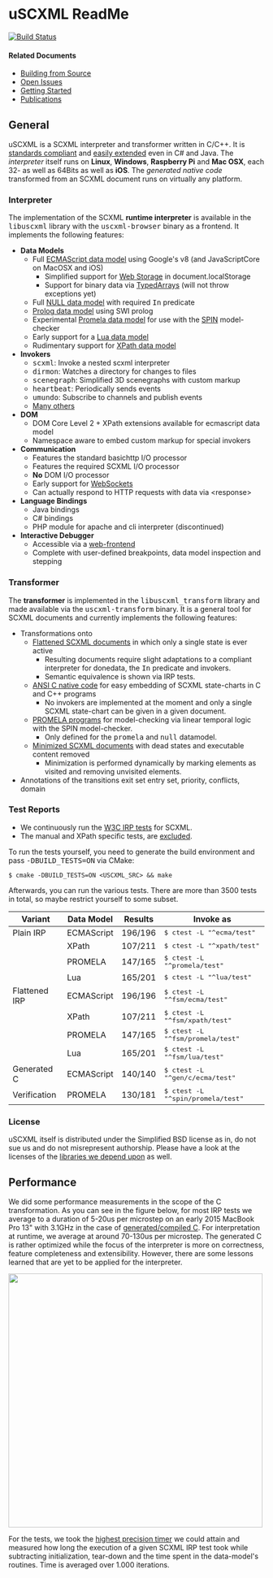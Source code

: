 # uSCXML ReadMe

[![Build Status](https://travis-ci.org/sradomski/uscxml.png?branch=master)](https://travis-ci.org/sradomski/uscxml)

#### Related Documents

- [Building from Source](docs/BUILDING.md)
- [Open Issues](docs/ISSUES.md)
- [Getting Started](docs/GETTING_STARTED.md)
- [Publications](docs/PUBLICATIONS.md)

## General

uSCXML is a SCXML interpreter and transformer written in C/C++. It is
[standards compliant](#test-reports) and [easily extended](#extending-uscxml)
even in C# and Java. The *interpreter* itself runs on <b>Linux</b>,
<b>Windows</b>, <b>Raspberry Pi</b> and <b>Mac OSX</b>, each 32- as well as
64Bits as well as <b>iOS</b>. The *generated native code* transformed from an
SCXML document runs on virtually any platform.

### Interpreter

The implementation of the SCXML **runtime interpreter** is available in the
<tt>libuscxml</tt> library with the <tt>uscxml-browser</tt> binary as a
frontend. It implements the following features:

* <b>Data Models</b>
    * Full [ECMAScript data model](https://github.com/tklab-tud/uscxml/tree/master/src/uscxml/plugins/datamodel/ecmascript) using Google's v8 (and JavaScriptCore on MacOSX and iOS)
        * Simplified support for [Web Storage](http://www.w3.org/TR/2013/REC-webstorage-20130730/) in document.localStorage
        * Support for binary data via [TypedArrays](https://www.khronos.org/registry/typedarray/specs/latest/) (will not throw exceptions yet)
    * Full [NULL data model](https://github.com/tklab-tud/uscxml/tree/master/src/uscxml/plugins/datamodel/null) with required <tt>In</tt> predicate
    * [Prolog data model](https://github.com/tklab-tud/uscxml/tree/master/src/uscxml/plugins/datamodel/prolog/swi) using SWI prolog
    * Experimental [Promela data model](https://github.com/tklab-tud/uscxml/tree/master/src/uscxml/plugins/datamodel/promela) for use
      with the [SPIN](http://spinroot.com/spin/whatispin.html) model-checker
    * Early support for a [Lua data model](https://github.com/tklab-tud/uscxml/tree/master/src/uscxml/plugins/datamodel/lua)
    * Rudimentary support for [XPath data model](https://github.com/tklab-tud/uscxml/tree/master/src/uscxml/plugins/datamodel/xpath)
* <b>Invokers</b>
    * <tt>scxml</tt>: Invoke a nested scxml interpreter
    * <tt>dirmon</tt>: Watches a directory for changes to files
    * <tt>scenegraph</tt>: Simplified 3D scenegraphs with custom markup
    * <tt>heartbeat</tt>: Periodically sends events
    * <tt>umundo</tt>: Subscribe to channels and publish events
    * [Many others](https://github.com/tklab-tud/uscxml/tree/master/src/uscxml/plugins/invoker)
* <b>DOM</b>
    * DOM Core Level 2 + XPath extensions available for ecmascript data model
    * Namespace aware to embed custom markup for special invokers
* <b>Communication</b>
    * Features the standard basichttp I/O processor
    * Features the required SCXML I/O processor
    * <b>No</b> DOM I/O processor
    * Early support for [WebSockets](http://datatracker.ietf.org/doc/rfc6455/)
    * Can actually respond to HTTP requests with data via &lt;response>
* <b>Language Bindings</b>
    * Java bindings
    * C# bindings
    * PHP module for apache and cli interpreter (discontinued)
* <b>Interactive Debugger</b>
    * Accessible via a [web-frontend](http://htmlpreview.github.io/?https://github.com/tklab-tud/uscxml/blob/master/apps/uscxml-debugger.html)
    * Complete with user-defined breakpoints, data model inspection and stepping

### Transformer

The **transformer** is implemented in the <tt>libuscxml_transform</tt> library and
made available via the <tt>uscxml-transform</tt> binary. It is a general tool
for SCXML documents and currently implements the following features:

* Transformations onto
    * [Flattened SCXML documents](https://github.com/tklab-tud/uscxml/blob/master/src/uscxml/transform/ChartToFlatSCXML.cpp) in which only a single state is ever active 
        * Resulting documents require slight adaptations to a compliant interpreter for donedata, the <tt>In</tt> predicate and invokers.
        * Semantic equivalence is shown via IRP tests.
    * [ANSI C native code](https://github.com/tklab-tud/uscxml/blob/master/src/uscxml/transform/ChartToC.cpp) for easy embedding of SCXML state-charts in C and C++ programs
        * No invokers are implemented at the moment and only a single SCXML state-chart can be given in a given document.
    * [PROMELA programs](https://github.com/tklab-tud/uscxml/blob/master/src/uscxml/transform/ChartToPromela.cpp) for model-checking via linear temporal logic with the SPIN model-checker.
        * Only defined for the <tt>promela</tt> and <tt>null</tt> datamodel.
    * [Minimized SCXML documents](https://github.com/tklab-tud/uscxml/blob/master/src/uscxml/transform/ChartToMinimalSCXML.cpp) with dead states and executable content removed
        * Minimization is performed dynamically by marking elements as visited and removing unvisited elements.
* Annotations of the transitions exit set entry set, priority, conflicts, domain

### Test Reports

* We continuously run the [W3C IRP tests](http://www.w3.org/Voice/2013/scxml-irp/) for SCXML. 
* The manual and XPath specific tests, are [excluded](https://github.com/tklab-tud/uscxml/blob/master/test/ctest/CTestCustom.ctest.in).

To run the tests yourself, you need to generate the build environment and pass <tt>-DBUILD_TESTS=ON</tt> via CMake:

    $ cmake -DBUILD_TESTS=ON <USCXML_SRC> && make

Afterwards, you can run the various tests. There are more than 3500 tests in total, 
so maybe restrict yourself to some subset.

| Variant       | Data Model | Results | Invoke as                                |
|---------------|------------|---------|------------------------------------------|
| Plain IRP     | ECMAScript | 196/196 | <tt>$ ctest -L "^ecma/test"</tt>         |
|               | XPath      | 107/211 | <tt>$ ctest -L "^xpath/test"</tt>        |
|               | PROMELA    | 147/165 | <tt>$ ctest -L "^promela/test"</tt>      |
|               | Lua        | 165/201 | <tt>$ ctest -L "^lua/test"</tt>          |
| Flattened IRP | ECMAScript | 196/196 | <tt>$ ctest -L "^fsm/ecma/test"</tt>     |
|               | XPath      | 107/211 | <tt>$ ctest -L "^fsm/xpath/test"</tt>    |
|               | PROMELA    | 147/165 | <tt>$ ctest -L "^fsm/promela/test"</tt>  |
|               | Lua        | 165/201 | <tt>$ ctest -L "^fsm/lua/test"</tt>      |
| Generated C   | ECMAScript | 140/140 | <tt>$ ctest -L "^gen/c/ecma/test"</tt>   |
| Verification  | PROMELA    | 130/181 | <tt>$ ctest -L "^spin/promela/test"</tt> |


### License 

uSCXML itself is distributed under the Simplified BSD license as in, do not sue us and do
not misrepresent authorship. Please have a look at the licenses of the [libraries we depend
upon](https://github.com/tklab-tud/uscxml/blob/master/docs/BUILDING.md#build-dependencies) as well.

## Performance

We did some performance measurements in the scope of the C transformation. As
you can see in the figure below, for most IRP tests we average to a duration of
5-20us per microstep on an early 2015 MacBook Pro 13" with 3.1GHz in the case
of [generated/compiled C](https://github.com/tklab-tud/uscxml/blob/master/test/src/test-c-machine.machine.c). For interpretation at runtime, we average at around 70-130us per
microstep. The generated C is rather optimized while the focus of the
interpreter is more on correctness, feature completeness and extensibility.
However, there are some lessons learned that are yet to be applied for the
interpreter.

<img src="https://raw.github.com/tklab-tud/uscxml/master/docs/Performance_Microstep.png" width="500px" />

For the tests, we took the 
[highest precision timer](https://github.com/tklab-tud/uscxml/blob/master/src/uscxml/concurrency/Timer.cpp) 
we could attain and measured how long the execution of a given SCXML IRP test
took while subtracting initialization, tear-down and the time spent in the
data-model's routines. Time is averaged over 1.000 iterations.
